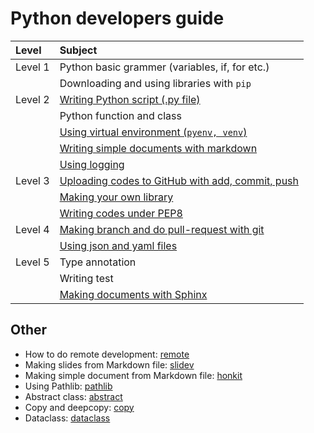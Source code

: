 # Python developers guide

| Level   | Subject                                                                        |
| :------ | :----------------------------------------------------------------------------- |
| Level 1 | Python basic grammer (variables, if, for etc.)                                 |
|         | Downloading and using libraries with `pip`                                     |
| Level 2 | [Writing Python script (.py file)](./markdown/writing_script.md)               |
|         | Python function and class                                                      |
|         | [Using virtual environment (`pyenv, venv`)](./markdown/virtual_environment.md) |
|         | [Writing simple documents with markdown](./markdown/markdown.md)               |
|         | [Using logging](./markdown/logging.md)                                         |
| Level 3 | [Uploading codes to GitHub with add, commit, push](./markdown/git_commit.md)   |
|         | [Making your own library](./markdown/makeing_library.md)                       |
|         | [Writing codes under PEP8](./markdown/pep8.md)                                 |
| Level 4 | [Making branch and do pull-request with git](./markdown/git_branch.md)         |
|         | [Using json and yaml files](./markdown/json_and_yaml.md)                       |
| Level 5 | Type annotation                                                                |
|         | Writing test                                                                   |
|         | [Making documents with Sphinx](./markdown/sphinx.md)                           |

## Other
* How to do remote development: [remote](./markdown/remote.md)
* Making slides from Markdown file: [slidev](./markdown/slidev.md)
* Making simple document from Markdown file: [honkit](./markdown/honkit.md)
* Using Pathlib: [pathlib](./markdown/pathlib.md)
* Abstract class: [abstract](./markdown/abstract_class.md)
* Copy and deepcopy: [copy](./markdown/copy_and_deepcopy.md)
* Dataclass: [dataclass](./markdown/dataclass.md)